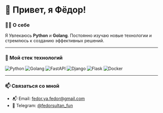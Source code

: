 # 👋 Привет, я Фёдор!

### 🧑‍💻 О себе
Я Увлекаюсь **Python** и **Golang**. Постоянно изучаю новые технологии и стремлюсь к созданию эффективных решений.

---

### 🔧 Мой стек технологий

![Python](https://img.shields.io/badge/-Python-3776AB?logo=python&logoColor=white&style=flat-square)
![Golang](https://img.shields.io/badge/-Golang-00ADD8?logo=go&logoColor=white&style=flat-square)
![FastAPI](https://img.shields.io/badge/-FastAPI-009688?logo=fastapi&logoColor=white&style=flat-square)
![Django](https://img.shields.io/badge/-Django-092E20?logo=django&logoColor=white&style=flat-square)
![Flask](https://img.shields.io/badge/-Flask-000000?logo=flask&logoColor=white&style=flat-square)
![Docker](https://img.shields.io/badge/-Docker-2496ED?logo=docker&logoColor=white&style=flat-square)


---

### 📫 Связаться со мной

- 📬 Email: [fedor.ya.fedor@gmail.com](mailto:fedor.ya.fedor@gmail.com)
- 💬 Telegram: [@fedorsultan_fun](https://t.me/fedorsultan_fun)
